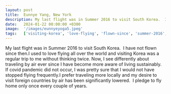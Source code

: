 ```yaml
---
layout: post
title:  Eunnye Yang, New York
description: My last flight was in Summer 2016 to visit South Korea.  I have not flown since then.I used to love flying all over the world and visiting Korea was a...
date:   2024-01-22 00:00:00 +0300
image:  '/images/eunnyeyoga5.jpeg'
tags:   ['visiting-korea', 'love-flying', 'flown-since', 'summer-2016', 'significantly-lowered', 'see-differently', 'regular-trip', 'pretty-sure']
---
```

My last flight was in Summer 2016 to visit South Korea.  I have not flown since then.I used to love flying all over the world and visiting Korea was a regular trip to me without thinking twice. Now, I see differently about traveling by air ever since I have become more aware of living sustainably.  If covid pandemic did not occur, I was pretty sure that I would not have stopped flying frequently.I prefer traveling more locally and my desire to visit foreign countries by air has been significantly lowered.  I pledge to fly home only once every couple of years.

